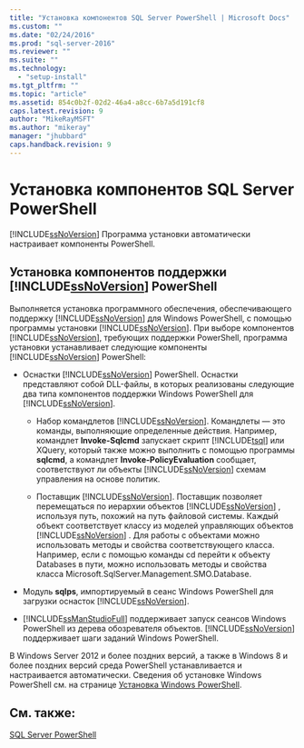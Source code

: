```yaml
---
title: "Установка компонентов SQL Server PowerShell | Microsoft Docs"
ms.custom: ""
ms.date: "02/24/2016"
ms.prod: "sql-server-2016"
ms.reviewer: ""
ms.suite: ""
ms.technology: 
  - "setup-install"
ms.tgt_pltfrm: ""
ms.topic: "article"
ms.assetid: 854c0b2f-02d2-46a4-a8cc-6b7a5d191cf8
caps.latest.revision: 9
author: "MikeRayMSFT"
ms.author: "mikeray"
manager: "jhubbard"
caps.handback.revision: 9
---
```

# Установка компонентов SQL Server PowerShell
  [!INCLUDE[ssNoVersion](../../includes/ssnoversion-md.md)] Программа установки автоматически настраивает компоненты PowerShell.  
  
## Установка компонентов поддержки [!INCLUDE[ssNoVersion](../../includes/ssnoversion-md.md)] PowerShell  
 Выполняется установка программного обеспечения, обеспечивающего поддержку [!INCLUDE[ssNoVersion](../../includes/ssnoversion-md.md)] для Windows PowerShell, с помощью программы установки [!INCLUDE[ssNoVersion](../../includes/ssnoversion-md.md)]. При выборе компонентов [!INCLUDE[ssNoVersion](../../includes/ssnoversion-md.md)], требующих поддержки PowerShell, программа установки устанавливает следующие компоненты [!INCLUDE[ssNoVersion](../../includes/ssnoversion-md.md)] PowerShell:  
  
-   Оснастки [!INCLUDE[ssNoVersion](../../includes/ssnoversion-md.md)] PowerShell. Оснастки представляют собой DLL-файлы, в которых реализованы следующие два типа компонентов поддержки Windows PowerShell для [!INCLUDE[ssNoVersion](../../includes/ssnoversion-md.md)].  
  
    -   Набор командлетов [!INCLUDE[ssNoVersion](../../includes/ssnoversion-md.md)]. Командлеты — это команды, выполняющие определенные действия. Например, командлет **Invoke-Sqlcmd** запускает скрипт [!INCLUDE[tsql](../../includes/tsql-md.md)] или XQuery, который также можно выполнить с помощью программы **sqlcmd**, а командлет **Invoke-PolicyEvaluation** сообщает, соответствуют ли объекты [!INCLUDE[ssNoVersion](../../includes/ssnoversion-md.md)] схемам управления на основе политик.  
  
    -   Поставщик [!INCLUDE[ssNoVersion](../../includes/ssnoversion-md.md)]. Поставщик позволяет перемещаться по иерархии объектов [!INCLUDE[ssNoVersion](../../includes/ssnoversion-md.md)] , используя путь, похожий на путь файловой системы. Каждый объект соответствует классу из моделей управляющих объектов [!INCLUDE[ssNoVersion](../../includes/ssnoversion-md.md)] . Для работы с объектами можно использовать методы и свойства соответствующего класса. Например, если с помощью команды cd перейти к объекту Databases в пути, можно использовать методы и свойства класса Microsoft.SqlServer.Management.SMO.Database.  
  
-   Модуль **sqlps**, импортируемый в сеанс Windows PowerShell для загрузки оснасток [!INCLUDE[ssNoVersion](../../includes/ssnoversion-md.md)].  
  
-   [!INCLUDE[ssManStudioFull](../../includes/ssmanstudiofull-md.md)] поддерживает запуск сеансов Windows PowerShell из дерева обозревателя объектов. [!INCLUDE[ssNoVersion](../../includes/ssnoversion-md.md)] поддерживает шаги заданий Windows PowerShell.  
  
 В Windows Server 2012 и более поздних версий, а также в Windows 8 и более поздних версий среда PowerShell устанавливается и настраивается автоматически. Сведения об установке Windows PowerShell см. на странице [Установка Windows PowerShell](http://msdn.microsoft.com/library/hh847837.aspx).  
  
## См. также:  
 [SQL Server PowerShell](../../relational-databases/scripting/sql-server-powershell.md)  
  
  